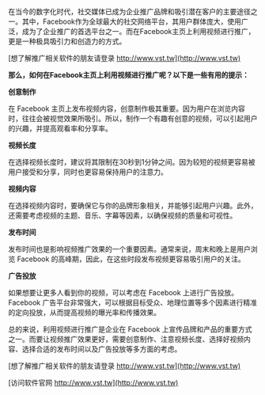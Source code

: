 在当今的数字化时代，社交媒体已成为企业推广品牌和吸引潜在客户的主要途径之一。其中，Facebook作为全球最大的社交网络平台，其用户群体庞大，使用广泛，成为了企业推广的首选平台之一。而在Facebook主页上利用视频进行推广，更是一种极具吸引力和创造力的方式。

[想了解推广相关软件的朋友请登录 http://www.vst.tw](http://www.vst.tw)

**那么，如何在Facebook主页上利用视频进行推广呢？以下是一些有用的提示：**

**创意制作**

在 Facebook 主页上发布视频内容，创意制作极其重要。因为用户在浏览内容时，往往会被视觉效果所吸引。所以，制作一个有趣有创意的视频，可以引起用户的兴趣，并提高观看率和分享率。

**视频长度**

在选择视频长度时，建议将其限制在30秒到1分钟之间。因为较短的视频更容易被用户接受和分享，同时也更容易保持用户的注意力。

**视频内容**

在选择视频内容时，要确保它与你的品牌形象相关，并能够引起用户兴趣。此外，还需要考虑视频的主题、音乐、字幕等因素，以确保视频的质量和可视性。

**发布时间**

发布时间也是影响视频推广效果的一个重要因素。通常来说，周末和晚上是用户浏览 Facebook 的高峰期，因此，在这些时段发布视频更容易吸引用户的关注。

**广告投放**

如果想要让更多人看到你的视频，可以考虑在 Facebook 上进行广告投放。Facebook 广告平台非常强大，可以根据目标受众、地理位置等多个因素进行精准的定向投放，从而提高视频的曝光率和传播效果。

总的来说，利用视频进行推广是企业在 Facebook 上宣传品牌和产品的重要方式之一。而要让视频推广效果更好，需要创意制作、注意视频长度、选择好视频内容、选择合适的发布时间以及广告投放等多方面的考虑。

[想了解推广相关软件的朋友请登录 http://www.vst.tw](http://www.vst.tw)


[访问软件官网 http://www.vst.tw](http://www.vst.tw)
